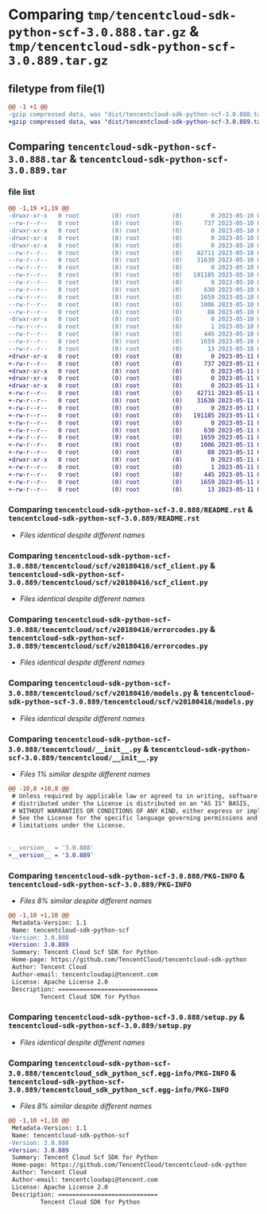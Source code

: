 # Comparing `tmp/tencentcloud-sdk-python-scf-3.0.888.tar.gz` & `tmp/tencentcloud-sdk-python-scf-3.0.889.tar.gz`

## filetype from file(1)

```diff
@@ -1 +1 @@
-gzip compressed data, was "dist/tencentcloud-sdk-python-scf-3.0.888.tar", last modified: Wed May 10 02:32:07 2023, max compression
+gzip compressed data, was "dist/tencentcloud-sdk-python-scf-3.0.889.tar", last modified: Thu May 11 03:09:25 2023, max compression
```

## Comparing `tencentcloud-sdk-python-scf-3.0.888.tar` & `tencentcloud-sdk-python-scf-3.0.889.tar`

### file list

```diff
@@ -1,19 +1,19 @@
-drwxr-xr-x   0 root         (0) root         (0)        0 2023-05-10 02:32:07.000000 tencentcloud-sdk-python-scf-3.0.888/
--rw-r--r--   0 root         (0) root         (0)      737 2023-05-10 02:32:07.000000 tencentcloud-sdk-python-scf-3.0.888/README.rst
-drwxr-xr-x   0 root         (0) root         (0)        0 2023-05-10 02:32:07.000000 tencentcloud-sdk-python-scf-3.0.888/tencentcloud/
-drwxr-xr-x   0 root         (0) root         (0)        0 2023-05-10 02:32:07.000000 tencentcloud-sdk-python-scf-3.0.888/tencentcloud/scf/
-drwxr-xr-x   0 root         (0) root         (0)        0 2023-05-10 02:32:07.000000 tencentcloud-sdk-python-scf-3.0.888/tencentcloud/scf/v20180416/
--rw-r--r--   0 root         (0) root         (0)    42711 2023-05-10 02:32:07.000000 tencentcloud-sdk-python-scf-3.0.888/tencentcloud/scf/v20180416/scf_client.py
--rw-r--r--   0 root         (0) root         (0)    31630 2023-05-10 02:32:07.000000 tencentcloud-sdk-python-scf-3.0.888/tencentcloud/scf/v20180416/errorcodes.py
--rw-r--r--   0 root         (0) root         (0)        0 2023-05-10 02:32:07.000000 tencentcloud-sdk-python-scf-3.0.888/tencentcloud/scf/v20180416/__init__.py
--rw-r--r--   0 root         (0) root         (0)   191185 2023-05-10 02:32:07.000000 tencentcloud-sdk-python-scf-3.0.888/tencentcloud/scf/v20180416/models.py
--rw-r--r--   0 root         (0) root         (0)        0 2023-05-10 02:32:07.000000 tencentcloud-sdk-python-scf-3.0.888/tencentcloud/scf/__init__.py
--rw-r--r--   0 root         (0) root         (0)      630 2023-05-10 02:32:07.000000 tencentcloud-sdk-python-scf-3.0.888/tencentcloud/__init__.py
--rw-r--r--   0 root         (0) root         (0)     1659 2023-05-10 02:32:07.000000 tencentcloud-sdk-python-scf-3.0.888/PKG-INFO
--rw-r--r--   0 root         (0) root         (0)     1006 2023-05-10 02:32:07.000000 tencentcloud-sdk-python-scf-3.0.888/setup.py
--rw-r--r--   0 root         (0) root         (0)       88 2023-05-10 02:32:07.000000 tencentcloud-sdk-python-scf-3.0.888/setup.cfg
-drwxr-xr-x   0 root         (0) root         (0)        0 2023-05-10 02:32:07.000000 tencentcloud-sdk-python-scf-3.0.888/tencentcloud_sdk_python_scf.egg-info/
--rw-r--r--   0 root         (0) root         (0)        1 2023-05-10 02:32:07.000000 tencentcloud-sdk-python-scf-3.0.888/tencentcloud_sdk_python_scf.egg-info/dependency_links.txt
--rw-r--r--   0 root         (0) root         (0)      445 2023-05-10 02:32:07.000000 tencentcloud-sdk-python-scf-3.0.888/tencentcloud_sdk_python_scf.egg-info/SOURCES.txt
--rw-r--r--   0 root         (0) root         (0)     1659 2023-05-10 02:32:07.000000 tencentcloud-sdk-python-scf-3.0.888/tencentcloud_sdk_python_scf.egg-info/PKG-INFO
--rw-r--r--   0 root         (0) root         (0)       13 2023-05-10 02:32:07.000000 tencentcloud-sdk-python-scf-3.0.888/tencentcloud_sdk_python_scf.egg-info/top_level.txt
+drwxr-xr-x   0 root         (0) root         (0)        0 2023-05-11 03:09:25.000000 tencentcloud-sdk-python-scf-3.0.889/
+-rw-r--r--   0 root         (0) root         (0)      737 2023-05-11 03:09:25.000000 tencentcloud-sdk-python-scf-3.0.889/README.rst
+drwxr-xr-x   0 root         (0) root         (0)        0 2023-05-11 03:09:25.000000 tencentcloud-sdk-python-scf-3.0.889/tencentcloud/
+drwxr-xr-x   0 root         (0) root         (0)        0 2023-05-11 03:09:25.000000 tencentcloud-sdk-python-scf-3.0.889/tencentcloud/scf/
+drwxr-xr-x   0 root         (0) root         (0)        0 2023-05-11 03:09:25.000000 tencentcloud-sdk-python-scf-3.0.889/tencentcloud/scf/v20180416/
+-rw-r--r--   0 root         (0) root         (0)    42711 2023-05-11 03:09:25.000000 tencentcloud-sdk-python-scf-3.0.889/tencentcloud/scf/v20180416/scf_client.py
+-rw-r--r--   0 root         (0) root         (0)    31630 2023-05-11 03:09:25.000000 tencentcloud-sdk-python-scf-3.0.889/tencentcloud/scf/v20180416/errorcodes.py
+-rw-r--r--   0 root         (0) root         (0)        0 2023-05-11 03:09:25.000000 tencentcloud-sdk-python-scf-3.0.889/tencentcloud/scf/v20180416/__init__.py
+-rw-r--r--   0 root         (0) root         (0)   191185 2023-05-11 03:09:25.000000 tencentcloud-sdk-python-scf-3.0.889/tencentcloud/scf/v20180416/models.py
+-rw-r--r--   0 root         (0) root         (0)        0 2023-05-11 03:09:25.000000 tencentcloud-sdk-python-scf-3.0.889/tencentcloud/scf/__init__.py
+-rw-r--r--   0 root         (0) root         (0)      630 2023-05-11 03:09:25.000000 tencentcloud-sdk-python-scf-3.0.889/tencentcloud/__init__.py
+-rw-r--r--   0 root         (0) root         (0)     1659 2023-05-11 03:09:25.000000 tencentcloud-sdk-python-scf-3.0.889/PKG-INFO
+-rw-r--r--   0 root         (0) root         (0)     1006 2023-05-11 03:09:25.000000 tencentcloud-sdk-python-scf-3.0.889/setup.py
+-rw-r--r--   0 root         (0) root         (0)       88 2023-05-11 03:09:25.000000 tencentcloud-sdk-python-scf-3.0.889/setup.cfg
+drwxr-xr-x   0 root         (0) root         (0)        0 2023-05-11 03:09:25.000000 tencentcloud-sdk-python-scf-3.0.889/tencentcloud_sdk_python_scf.egg-info/
+-rw-r--r--   0 root         (0) root         (0)        1 2023-05-11 03:09:25.000000 tencentcloud-sdk-python-scf-3.0.889/tencentcloud_sdk_python_scf.egg-info/dependency_links.txt
+-rw-r--r--   0 root         (0) root         (0)      445 2023-05-11 03:09:25.000000 tencentcloud-sdk-python-scf-3.0.889/tencentcloud_sdk_python_scf.egg-info/SOURCES.txt
+-rw-r--r--   0 root         (0) root         (0)     1659 2023-05-11 03:09:25.000000 tencentcloud-sdk-python-scf-3.0.889/tencentcloud_sdk_python_scf.egg-info/PKG-INFO
+-rw-r--r--   0 root         (0) root         (0)       13 2023-05-11 03:09:25.000000 tencentcloud-sdk-python-scf-3.0.889/tencentcloud_sdk_python_scf.egg-info/top_level.txt
```

### Comparing `tencentcloud-sdk-python-scf-3.0.888/README.rst` & `tencentcloud-sdk-python-scf-3.0.889/README.rst`

 * *Files identical despite different names*

### Comparing `tencentcloud-sdk-python-scf-3.0.888/tencentcloud/scf/v20180416/scf_client.py` & `tencentcloud-sdk-python-scf-3.0.889/tencentcloud/scf/v20180416/scf_client.py`

 * *Files identical despite different names*

### Comparing `tencentcloud-sdk-python-scf-3.0.888/tencentcloud/scf/v20180416/errorcodes.py` & `tencentcloud-sdk-python-scf-3.0.889/tencentcloud/scf/v20180416/errorcodes.py`

 * *Files identical despite different names*

### Comparing `tencentcloud-sdk-python-scf-3.0.888/tencentcloud/scf/v20180416/models.py` & `tencentcloud-sdk-python-scf-3.0.889/tencentcloud/scf/v20180416/models.py`

 * *Files identical despite different names*

### Comparing `tencentcloud-sdk-python-scf-3.0.888/tencentcloud/__init__.py` & `tencentcloud-sdk-python-scf-3.0.889/tencentcloud/__init__.py`

 * *Files 1% similar despite different names*

```diff
@@ -10,8 +10,8 @@
 # Unless required by applicable law or agreed to in writing, software
 # distributed under the License is distributed on an "AS IS" BASIS,
 # WITHOUT WARRANTIES OR CONDITIONS OF ANY KIND, either express or implied.
 # See the License for the specific language governing permissions and
 # limitations under the License.
 
 
-__version__ = '3.0.888'
+__version__ = '3.0.889'
```

### Comparing `tencentcloud-sdk-python-scf-3.0.888/PKG-INFO` & `tencentcloud-sdk-python-scf-3.0.889/PKG-INFO`

 * *Files 8% similar despite different names*

```diff
@@ -1,10 +1,10 @@
 Metadata-Version: 1.1
 Name: tencentcloud-sdk-python-scf
-Version: 3.0.888
+Version: 3.0.889
 Summary: Tencent Cloud Scf SDK for Python
 Home-page: https://github.com/TencentCloud/tencentcloud-sdk-python
 Author: Tencent Cloud
 Author-email: tencentcloudapi@tencent.com
 License: Apache License 2.0
 Description: ============================
         Tencent Cloud SDK for Python
```

### Comparing `tencentcloud-sdk-python-scf-3.0.888/setup.py` & `tencentcloud-sdk-python-scf-3.0.889/setup.py`

 * *Files identical despite different names*

### Comparing `tencentcloud-sdk-python-scf-3.0.888/tencentcloud_sdk_python_scf.egg-info/PKG-INFO` & `tencentcloud-sdk-python-scf-3.0.889/tencentcloud_sdk_python_scf.egg-info/PKG-INFO`

 * *Files 8% similar despite different names*

```diff
@@ -1,10 +1,10 @@
 Metadata-Version: 1.1
 Name: tencentcloud-sdk-python-scf
-Version: 3.0.888
+Version: 3.0.889
 Summary: Tencent Cloud Scf SDK for Python
 Home-page: https://github.com/TencentCloud/tencentcloud-sdk-python
 Author: Tencent Cloud
 Author-email: tencentcloudapi@tencent.com
 License: Apache License 2.0
 Description: ============================
         Tencent Cloud SDK for Python
```

